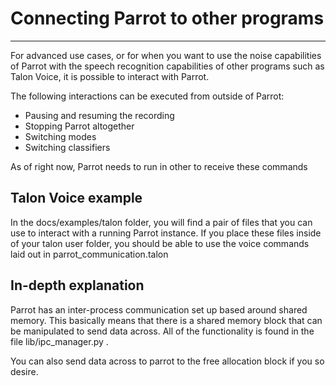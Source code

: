# Connecting Parrot to other programs 
----

For advanced use cases, or for when you want to use the noise capabilities of Parrot with the speech recognition capabilities of other programs such as Talon Voice, it is possible to interact with Parrot.

The following interactions can be executed from outside of Parrot:
- Pausing and resuming the recording
- Stopping Parrot altogether
- Switching modes
- Switching classifiers

As of right now, Parrot needs to run in other to receive these commands

Talon Voice example
----- 

In the docs/examples/talon folder, you will find a pair of files that you can use to interact with a running Parrot instance.
If you place these files inside of your talon user folder, you should be able to use the voice commands laid out in parrot_communication.talon

In-depth explanation
-----

Parrot has an inter-process communication set up based around shared memory. This basically means that there is a shared memory block that can be manipulated to send data across.
All of the functionality is found in the file lib/ipc_manager.py .

You can also send data across to parrot to the free allocation block if you so desire.